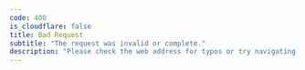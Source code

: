 ```yaml
---
code: 400
is_cloudflare: false
title: Bad Request
subtitle: "The request was invalid or complete."
description: "Please check the web address for typos or try navigating from our homepage. If you're submitting a form, ensure all required fields are completed correctly."
---
```

